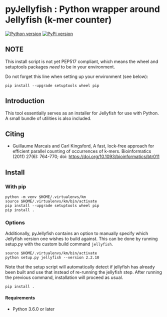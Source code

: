 pyJellyfish : Python wrapper around Jellyfish (k-mer counter)
=============================================================

[![Python version][py-image]][py-link]
[![PyPi version][pypi-image]][pypi-link]

NOTE
----

This install script is not yet PEP517 compliant, which means the
wheel and setuptools packages *need* to be in your environment.

Do not forget this line when setting up your environment (see below):

``` {.sourceCode .shell}
pip install --upgrade setuptools wheel pip
```

Introduction
------------

This tool essentially serves as an installer for Jellyfish for use with
Python. A small bundle of utilities is also included.

Citing
------

-   Guillaume Marcais and Carl Kingsford, A fast, lock-free approach for
    efficient parallel counting of occurrences of k-mers. Bioinformatics
    (2011) 27(6): 764-770; doi:
    <https://doi.org/10.1093/bioinformatics/btr011>

Install
-------

### With pip

``` {.sourceCode .shell}
python -m venv $HOME/.virtualenvs/km
source $HOME/.virtualenvs/km/bin/activate
pip install --upgrade setuptools wheel pip
pip install .
```

### Options

Additionally, pyJellyfish contains an option to manually specify which
Jellyfish version one wishes to build against. This can be done by
running setup.py with the custom build command `jellyfish`.

``` {.sourceCode .shell}
source $HOME/.virtualenvs/km/bin/activate
python setup.py jellyfish --version 2.2.10
```

Note that the setup script will automatically detect if jellyfish has
already been built and use that instead of re-running the jellyfish step.
After running the previous command, installation will proceed as usual.

``` {.sourceCode .shell}
pip install .
```

#### Requirements

-   Python 3.6.0 or later

[py-image]: https://img.shields.io/badge/python-3.6-blue.svg
[py-link]: https://www.python.org/download/releases/3.6.0
[pypi-image]: https://img.shields.io/pypi/v/pyjellyfish.svg
[pypi-link]: https://pypi.python.org/pypi/pyjellyfish
